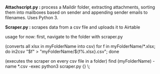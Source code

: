 <b> Attachscript.py : </b>
process a Maildir folder, extracting attachments, sorting them into mailboxes based on sender and appending sender emails to filenames.
Uses Python 3.

<b> Scraper.py : </b>
scrapes data from a csv file and uploads it to Airtable

usage for now: 
first, navigate to the folder with scraper.py

(converts all xlsx in myFolderName into csv)
for f in myFolderName/*.xlsx; do in2csv "$f" > "myFolderName/${f%.xlsx}.csv"; done

(executes the scraper on every csv file in a folder)
find (myFolderName) -name *.csv -exec python3 scraper.py {} \\;



